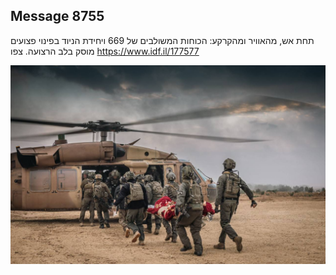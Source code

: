 ## Message 8755

תחת אש, מהאוויר ומהקרקע:
הכוחות המשולבים של 669 ויחידת הניוד בפינוי פצועים מוסק בלב הרצועה. צפו
https://www.idf.il/177577

![Photo](8755/8755_photo.jpg)
